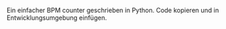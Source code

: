 Ein einfacher BPM counter geschrieben in Python. Code kopieren und in Entwicklungsumgebung einfügen.

